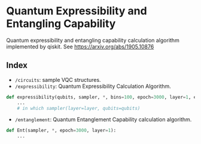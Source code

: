 # Quantum Expressibility and Entangling Capability

Quantum expressibility and entangling capability calculation algorithm implemented by qiskit. See https://arxiv.org/abs/1905.10876

## Index

+ `/circuits`: sample VQC structures.
+ `/expressibility`: Quantum Expressibility Calculation Algorithm.

```python
def expressibility(qubits, sampler, *, bins=100, epoch=3000, layer=1, encode=False, return_detail=False):
    ...
    # in which sampler(layer=layer, qubits=qubits)
```

+ `/entanglement`: Quantum Entanglement Capability calculation algorithm.

```python
def Ent(sampler, *, epoch=3000, layer=1):
    ...
```